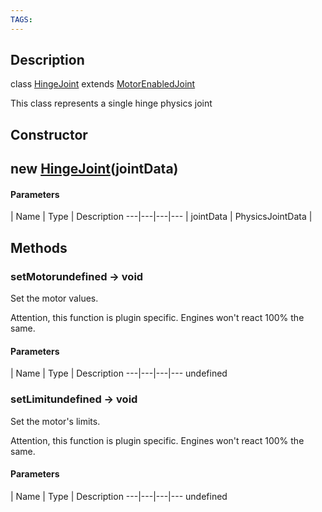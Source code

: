 ```yaml
---
TAGS:
---
```

## Description

class [HingeJoint](/classes/2.4/HingeJoint) extends [MotorEnabledJoint](/classes/2.4/MotorEnabledJoint)

This class represents a single hinge physics joint

## Constructor

## new [HingeJoint](/classes/2.4/HingeJoint)(jointData)



#### Parameters
 | Name | Type | Description
---|---|---|---
 | jointData | PhysicsJointData | 

## Methods

### setMotorundefined &rarr; void

Set the motor values.

Attention, this function is plugin specific. Engines won't react 100% the same.

#### Parameters
 | Name | Type | Description
---|---|---|---
undefined
### setLimitundefined &rarr; void

Set the motor's limits.

Attention, this function is plugin specific. Engines won't react 100% the same.

#### Parameters
 | Name | Type | Description
---|---|---|---
undefined
